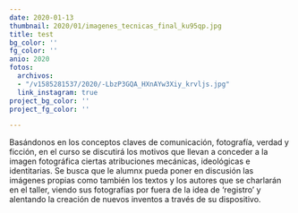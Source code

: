 ```yaml
---
date: 2020-01-13
thumbnail: 2020/01/imagenes_tecnicas_final_ku95qp.jpg
title: test
bg_color: ''
fg_color: ''
anio: 2020
fotos:
  archivos:
  - "/v1585281537/2020/-LbzP3GQA_HXnAYw3Xiy_krvljs.jpg"
  link_instagram: true
project_bg_color: ''
project_fg_color: ''

---
```

Basándonos en los conceptos claves de comunicación, fotografía, verdad y ficción, en el curso se discutirá los motivos que llevan a conceder a la imagen fotográfica ciertas atribuciones mecánicas, ideológicas e identitarias. Se busca que le alumnx pueda poner en discusión las imágenes propias como también los textos y los autores que se charlarán en el taller, viendo sus fotografías por fuera de la idea de ‘registro’ y alentando la creación de nuevos inventos a través de su dispositivo.